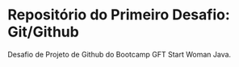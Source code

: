 # Repositório do Primeiro Desafio: Git/Github

Desafio de Projeto de Github do Bootcamp GFT Start Woman Java.
